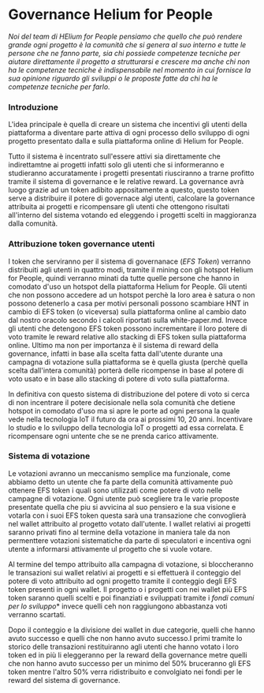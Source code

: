 # Governance Helium for People
<em>Noi del team di HElium for People pensiamo che quello che può rendere grande ogni progetto è la comunità che si genera al suo interno e tutte le persone che ne fanno parte, sia chi possiede competenze tecniche per aiutare direttamente il progetto a strutturarsi e crescere ma anche chi non ha le competenze tecniche è indispensabile nel momento in cui fornisce la sua opinione riguardo gli sviluppi o le proposte fatte da chi ha le competenze tecniche per farlo.</em>

### Introduzione

L'idea principale è quella di creare un sistema che incentivi gli utenti della piattaforma a diventare parte attiva di ogni processo dello sviluppo di ogni progetto presentato dalla e sulla piattaforma online di Helium for People.

Tutto il sistema è incentrato sull'essere attivi sia direttamente che indirettamtne ai progetti infatti solo gli utenti che si informeranno e studieranno accuratamente i progetti presentati riusciranno a trarne profitto tramite il sistema di governance e le relative reward.
La governance avrà luogo grazie ad un token adibito appositamente a questo, questo token serve a distribuire il potere di governace algi utenti, calcolare la governance attribuita ai progetti e ricompensare gli utenti che ottengono risultati all'interno del sistema votando ed eleggendo i progetti scelti in maggioranza dalla comunità.

### Attribuzione token governance utenti

I token che serviranno per il sistema di governanace (<em>EFS Token</em>) verranno distribuiti agli utenti in quattro modi, tramite il mining con gli hotspot Helium for People, quindi verranno minati da tutte quelle persone che hanno in comodato d'uso un hotspot della piattaforma Helium for People.
Gli utenti che non possono accedere ad un hotspot perchè la loro area è satura o non possono detenerlo a casa per motivi personali possono scambiare HNT in cambio di EFS token (o viceversa) sulla piattaforma online al cambio dato dal nostro oracolo secondo i calcoli riportati sulla white-paper.md.
Invece gli utenti che detengono EFS token possono incrementare il loro potere di voto tramite le reward relative allo stacking di EFS token sulla piattaforma online.
Ultimo ma non per importanza è il sistema di reward della governance, infatti in base alla scelta fatta dall'utente durante una campagna di votazione sulla piattaforma se è quella giusta (perchè quella scelta dall'intera comunità) porterà delle ricompense in base al potere di voto usato e in base allo stacking di potere di voto sulla piattaforma.

In definitiva con questo sistema di distribuzione del potere di voto si cerca di non incentrare il potere decisionale nella sola comunità che detiene hotspot in comodato d'uso ma si apre le porte ad ogni persona la quale vede nella tecnologia IoT il futuro da ora ai prossimi 10, 20 anni.
Incentivare lo studio e lo sviluppo della tecnologia IoT o progetti ad essa correlata.
E ricompensare ogni untente che se ne prenda carico attivamente.

### Sistema di votazione

Le votazioni avranno un meccanismo semplice ma funzionale, come abbiamo detto un utente che fa parte della comunità attivamente può ottenere EFS token i quali sono utilizzati come potere di voto nelle campagne di votazione.
Ogni utente può scegliere tra le varie proposte presentate quella che piu si avvicina al suo pensiero e la sua visione e votarla con i suoi EFS token questa sarà una transazione che convoglierà nel wallet attribuito al progetto votato dall'utente. I wallet relativi ai progetti saranno privati fino al termine della votazione in maniera tale da non permenttere votazioni sistematiche da parte di speculatori e incentiva ogni utente a informarsi attivamente ul progetto che si vuole votare.

Al termine del tempo attribuito alla campagna di votazione, si bloccheranno le transazioni sui wallet relativi ai progetti e si effettuerà il conteggio del potere di voto attribuito ad ogni progetto tramite il conteggio degli EFS token presenti in ogni wallet.
Il progetto o i progetti con nei wallet più EFS token saranno quelli scelti e poi finanziati e sviluppati tramite i <em>fondi comuni per lo sviluppo</em>* invece quelli ceh non raggiungono abbastanza voti verranno scartati.

Dopo il conteggio e la divisione dei wallet in due categorie, quelli che hanno avuto successo e quelli che non hanno avuto successo.I primi tramite lo storico delle transazioni restituiranno agli utenti che hanno votato i loro token ed in più li eleggeranno per la reward della governance metre quelli che non hanno avuto successo per un minimo del 50% bruceranno gli EFS token mentre l'altro 50% verra ridistribuito e convolgiato nei fondi per le reward del sistema di governance.
